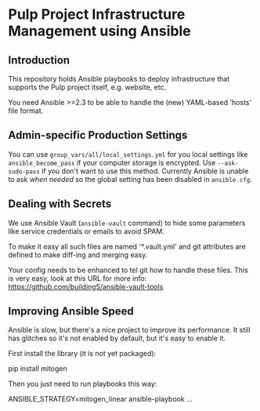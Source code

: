 # Pulp Project Infrastructure Management using Ansible

## Introduction

This repository holds Ansible playbooks to deploy infrastructure that supports the Pulp project itself, e.g. website, etc.

You need Ansible >=2.3 to be able to handle the (new) YAML-based 'hosts' file format.

## Admin-specific Production Settings

You can use `group_vars/all/local_settings.yml` for you local
settings like `ansible_become_pass` if your computer storage is
encrypted. Use `--ask-sudo-pass` if you don't want to use this
method. Currently Ansible is unable to ask _when needed_ so
the global setting has been disabled in `ansible.cfg`.

## Dealing with Secrets

We use Ansible Vault (`ansible-vault` command) to hide some parameters
like service credentials or emails to avoid SPAM.

To make it easy all such files are named '\*.vault.yml' and git
attributes are defined to make diff-ing and merging easy.

Your config needs to be enhanced to tel git how to handle these files.
This is very easy, look at this URL for more info:
  https://github.com/building5/ansible-vault-tools

## Improving Ansible Speed

Ansible is slow, but there's a nice project to improve its performance. It still has glitches so it's not enabled by default, but it's easy to enable it.

First install the library (it is not yet packaged):

  pip install mitogen

Then you just need to run playbooks this way:

  ANSIBLE_STRATEGY=mitogen_linear ansible-playbook …

